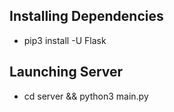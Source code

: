 ## Installing Dependencies
- pip3 install -U Flask

## Launching Server
- cd server && python3 main.py